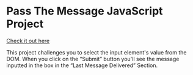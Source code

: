 # Pass The Message JavaScript Project

[Check it out here](https://jsbeginners.com/pass-the-message-project/)

This project challenges you to select the input element's value from the DOM. When you click on the “Submit” button you'll see the message inputted in the box in the “Last Message Delivered” Section. 
